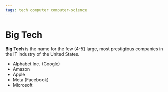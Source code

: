 ```yaml
---
tags: tech computer computer-science
---
```


# Big Tech

**Big Tech** is the name for the few (4-5) large, most prestigious companies in the IT industry of the United States.

- Alphabet Inc. (Google)
- Amazon
- Apple
- Meta (Facebook)
- Microsoft

